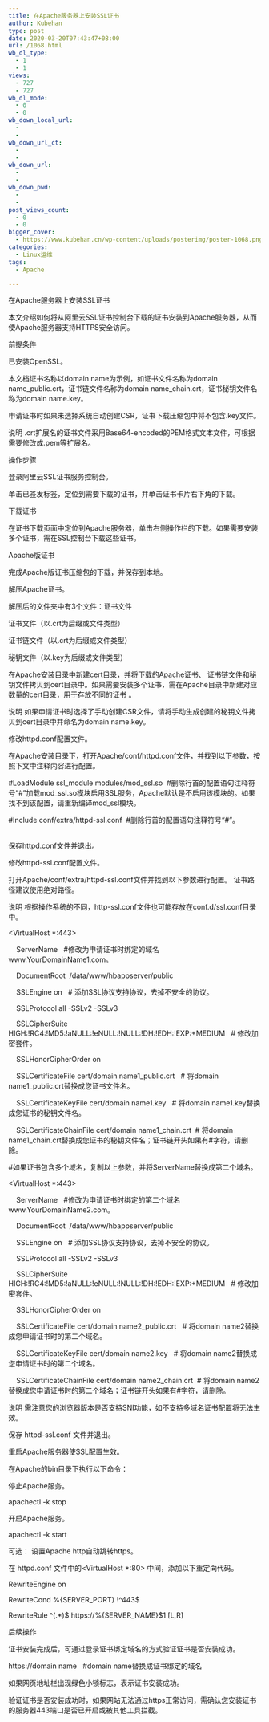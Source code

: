 ```yaml
---
title: 在Apache服务器上安装SSL证书
author: Kubehan
type: post
date: 2020-03-20T07:43:47+08:00
url: /1068.html
wb_dl_type:
  - 1
  - 1
views:
  - 727
  - 727
wb_dl_mode:
  - 0
  - 0
wb_down_local_url:
  - 
  - 
wb_down_url_ct:
  - 
  - 
wb_down_url:
  - 
  - 
wb_down_pwd:
  - 
  - 
post_views_count:
  - 0
  - 0
bigger_cover:
  - https://www.kubehan.cn/wp-content/uploads/posterimg/poster-1068.png
categories:
  - Linux运维
tags:
  - Apache

---
```

在Apache服务器上安装SSL证书

本文介绍如何将从阿里云SSL证书控制台下载的证书安装到Apache服务器，从而使Apache服务器支持HTTPS安全访问。



前提条件

已安装OpenSSL。

本文档证书名称以domain name为示例，如证书文件名称为domain name\_public.crt，证书链文件名称为domain name\_chain.crt，证书秘钥文件名称为domain name.key。

申请证书时如果未选择系统自动创建CSR，证书下载压缩包中将不包含.key文件。

说明 .crt扩展名的证书文件采用Base64-encoded的PEM格式文本文件，可根据需要修改成.pem等扩展名。

操作步骤

登录阿里云SSL证书服务控制台。

单击已签发标签，定位到需要下载的证书，并单击证书卡片右下角的下载。

下载证书

在证书下载页面中定位到Apache服务器，单击右侧操作栏的下载。如果需要安装多个证书，需在SSL控制台下载这些证书。

Apache版证书

完成Apache版证书压缩包的下载，并保存到本地。

解压Apache证书。

解压后的文件夹中有3个文件：证书文件

证书文件（以.crt为后缀或文件类型）

证书链文件（以.crt为后缀或文件类型）

秘钥文件（以.key为后缀或文件类型）

在Apache安装目录中新建cert目录，并将下载的Apache证书、 证书链文件和秘钥文件拷贝到cert目录中。如果需要安装多个证书，需在Apache目录中新建对应数量的cert目录，用于存放不同的证书 。

说明 如果申请证书时选择了手动创建CSR文件，请将手动生成创建的秘钥文件拷贝到cert目录中并命名为domain name.key。

修改httpd.conf配置文件。

在Apache安装目录下，打开Apache/conf/httpd.conf文件，并找到以下参数，按照下文中注释内容进行配置。

#LoadModule ssl\_module modules/mod\_ssl.so&nbsp; #删除行首的配置语句注释符号“#”加载mod\_ssl.so模块启用SSL服务，Apache默认是不启用该模块的。如果找不到该配置，请重新编译mod\_ssl模块。

#Include conf/extra/httpd-ssl.conf&nbsp; #删除行首的配置语句注释符号“#”。&nbsp; &nbsp; &nbsp; &nbsp; &nbsp; &nbsp; &nbsp; &nbsp; &nbsp;

保存httpd.conf文件并退出。

修改httpd-ssl.conf配置文件。

打开Apache/conf/extra/httpd-ssl.conf文件并找到以下参数进行配置。 证书路径建议使用绝对路径。

说明 根据操作系统的不同，http-ssl.conf文件也可能存放在conf.d/ssl.conf目录中。

<VirtualHost *:443>&nbsp; &nbsp; &nbsp;

&nbsp; &nbsp; ServerName&nbsp; &nbsp;#修改为申请证书时绑定的域名www.YourDomainName1.com。&nbsp; &nbsp; &nbsp; &nbsp; &nbsp; &nbsp; &nbsp; &nbsp; &nbsp; &nbsp;&nbsp;

&nbsp; &nbsp; DocumentRoot&nbsp; /data/www/hbappserver/public&nbsp; &nbsp; &nbsp; &nbsp; &nbsp;&nbsp;

&nbsp; &nbsp; SSLEngine on&nbsp; &nbsp;# 添加SSL协议支持协议，去掉不安全的协议。

&nbsp; &nbsp; SSLProtocol all -SSLv2 -SSLv3

&nbsp; &nbsp; SSLCipherSuite HIGH:!RC4:!MD5:!aNULL:!eNULL:!NULL:!DH:!EDH:!EXP:+MEDIUM&nbsp; &nbsp;# 修改加密套件。

&nbsp; &nbsp; SSLHonorCipherOrder on

&nbsp; &nbsp; SSLCertificateFile cert/domain name1\_public.crt&nbsp; &nbsp;# 将domain name1\_public.crt替换成您证书文件名。

&nbsp; &nbsp; SSLCertificateKeyFile cert/domain name1.key&nbsp; &nbsp;# 将domain name1.key替换成您证书的秘钥文件名。

&nbsp; &nbsp; SSLCertificateChainFile cert/domain name1\_chain.crt&nbsp; # 将domain name1\_chain.crt替换成您证书的秘钥文件名；证书链开头如果有#字符，请删除。

</VirtualHost>



#如果证书包含多个域名，复制以上参数，并将ServerName替换成第二个域名。&nbsp;

<VirtualHost *:443>&nbsp; &nbsp; &nbsp;

&nbsp; &nbsp; ServerName&nbsp; &nbsp;#修改为申请证书时绑定的第二个域名www.YourDomainName2.com。&nbsp; &nbsp; &nbsp; &nbsp; &nbsp; &nbsp; &nbsp; &nbsp; &nbsp; &nbsp;&nbsp;

&nbsp; &nbsp; DocumentRoot&nbsp; /data/www/hbappserver/public&nbsp; &nbsp; &nbsp; &nbsp; &nbsp;&nbsp;

&nbsp; &nbsp; SSLEngine on&nbsp; &nbsp;# 添加SSL协议支持协议，去掉不安全的协议。

&nbsp; &nbsp; SSLProtocol all -SSLv2 -SSLv3

&nbsp; &nbsp; SSLCipherSuite HIGH:!RC4:!MD5:!aNULL:!eNULL:!NULL:!DH:!EDH:!EXP:+MEDIUM&nbsp; &nbsp;# 修改加密套件。

&nbsp; &nbsp; SSLHonorCipherOrder on

&nbsp; &nbsp; SSLCertificateFile cert/domain name2_public.crt&nbsp; &nbsp;# 将domain name2替换成您申请证书时的第二个域名。

&nbsp; &nbsp; SSLCertificateKeyFile cert/domain name2.key&nbsp; &nbsp;# 将domain name2替换成您申请证书时的第二个域名。

&nbsp; &nbsp; SSLCertificateChainFile cert/domain name2_chain.crt&nbsp; # 将domain name2替换成您申请证书时的第二个域名；证书链开头如果有#字符，请删除。

</VirtualHost>

说明 需注意您的浏览器版本是否支持SNI功能，如不支持多域名证书配置将无法生效。

保存 httpd-ssl.conf 文件并退出。

重启Apache服务器使SSL配置生效。

在Apache的bin目录下执行以下命令：

停止Apache服务。

apachectl -k stop

开启Apache服务。

apachectl -k start

可选： 设置Apache http自动跳转https。

在 httpd.conf 文件中的<VirtualHost *:80> </VirtualHost>中间，添加以下重定向代码。



RewriteEngine on

RewriteCond %{SERVER_PORT} !^443$

RewriteRule ^(.*)$ https://%{SERVER_NAME}$1 [L,R]

后续操作

证书安装完成后，可通过登录证书绑定域名的方式验证证书是否安装成功。

https://domain name&nbsp; &nbsp;#domain name替换成证书绑定的域名

如果网页地址栏出现绿色小锁标志，表示证书安装成功。



验证证书是否安装成功时，如果网站无法通过https正常访问，需确认您安装证书的服务器443端口是否已开启或被其他工具拦截。